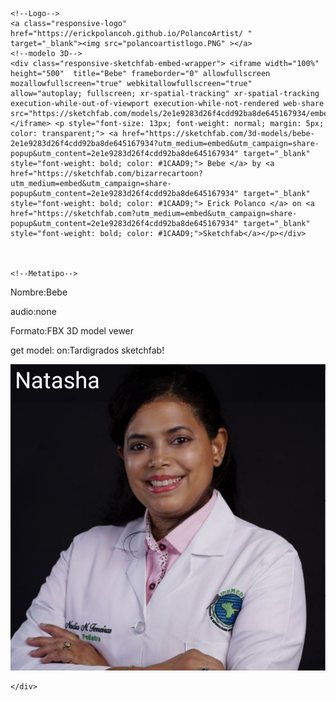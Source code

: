 <!DOCTYPE html>
<html lang="en">
<head>
    <meta charset="UTF-8">
    <meta http-equiv="X-UA-Compatible" content="IE=edge">
    <meta name="viewport" content="width=device-width, initial-scale=1.0">
    <link rel="stylesheet" href="polanco3Dversion.css">
    <title>Document</title>
</head>
<body >

    <!--Logo-->
    <a class="responsive-logo" href="https://erickpolancoh.github.io/PolancoArtist/ " target="_blank"><img src="polancoartistlogo.PNG" ></a>
    <!--modelo 3D-->
    <div class="responsive-sketchfab-embed-wrapper"> <iframe width="100%" height="500"  title="Bebe" frameborder="0" allowfullscreen mozallowfullscreen="true" webkitallowfullscreen="true" allow="autoplay; fullscreen; xr-spatial-tracking" xr-spatial-tracking execution-while-out-of-viewport execution-while-not-rendered web-share src="https://sketchfab.com/models/2e1e9283d26f4cdd92ba8de645167934/embed"> </iframe> <p style="font-size: 13px; font-weight: normal; margin: 5px; color: transparent;"> <a href="https://sketchfab.com/3d-models/bebe-2e1e9283d26f4cdd92ba8de645167934?utm_medium=embed&utm_campaign=share-popup&utm_content=2e1e9283d26f4cdd92ba8de645167934" target="_blank" style="font-weight: bold; color: #1CAAD9;"> Bebe </a> by <a href="https://sketchfab.com/bizarrecartoon?utm_medium=embed&utm_campaign=share-popup&utm_content=2e1e9283d26f4cdd92ba8de645167934" target="_blank" style="font-weight: bold; color: #1CAAD9;"> Erick Polanco </a> on <a href="https://sketchfab.com?utm_medium=embed&utm_campaign=share-popup&utm_content=2e1e9283d26f4cdd92ba8de645167934" target="_blank" style="font-weight: bold; color: #1CAAD9;">Sketchfab</a></p></div>



    <!--Metatipo-->
 <p loading="lazy">Nombre:<span loading="lazy">Bebe</span></p>
<p>audio:<span loading="lazy">none</span></p>
<p>Formato:<span loading="lazy">FBX 3D model vewer</span></p>
<p>get model: on:<span loading="lazy">Tardigrados sketchfab!</span></p>
      
<!--Guide-->
<div class="responsive" loading="lazy">
    <a  href="https://erickpolancoh.github.io/Guide/"><img src="Screenshot-natasha.jpg" ></a>
    
    </div>

<script src="playerid.js"></script>
      
</body>
</html>
